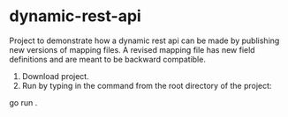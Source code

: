# dynamic-rest-api
Project to demonstrate how a dynamic rest api can be made by publishing new versions of mapping files. A revised mapping file has new field definitions and are meant to be backward compatible.

1. Download project. 
2. Run by typing in the command from the root directory of the project:

go run . 
